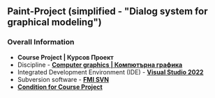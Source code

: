 ## Paint-Project (simplified - "Dialog system for graphical modeling")

### Overall Information
* **Course Project | Курсов Проект**
* Discipline - [**Computer graphics | Компютърна графика**]()
* Integrated Development Environment (IDE) - [**Visual Studio 2022**](https://visualstudio.microsoft.com/vs/)
* Subversion software - [**FMI SVN**](http://svn.fmi-plovdiv.org/bg)
* [**Condition for Course Project**](https://github.com/rythm-net/Paint-Project/blob/main/Important%20materials/Condition%20for%20Course%20Project.pdf)
